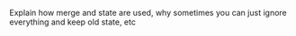 Explain how merge and state are used, why sometimes you can just ignore everything and keep old state, etc

